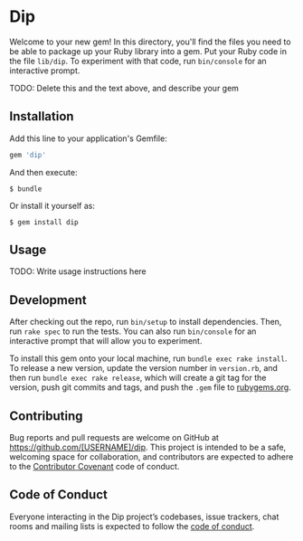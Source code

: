# Dip

Welcome to your new gem! In this directory, you'll find the files you need to be able to package up your Ruby library into a gem. Put your Ruby code in the file `lib/dip`. To experiment with that code, run `bin/console` for an interactive prompt.

TODO: Delete this and the text above, and describe your gem

## Installation

Add this line to your application's Gemfile:

```ruby
gem 'dip'
```

And then execute:

    $ bundle

Or install it yourself as:

    $ gem install dip

## Usage

TODO: Write usage instructions here

## Development

After checking out the repo, run `bin/setup` to install dependencies. Then, run `rake spec` to run the tests. You can also run `bin/console` for an interactive prompt that will allow you to experiment.

To install this gem onto your local machine, run `bundle exec rake install`. To release a new version, update the version number in `version.rb`, and then run `bundle exec rake release`, which will create a git tag for the version, push git commits and tags, and push the `.gem` file to [rubygems.org](https://rubygems.org).

## Contributing

Bug reports and pull requests are welcome on GitHub at https://github.com/[USERNAME]/dip. This project is intended to be a safe, welcoming space for collaboration, and contributors are expected to adhere to the [Contributor Covenant](http://contributor-covenant.org) code of conduct.

## Code of Conduct

Everyone interacting in the Dip project’s codebases, issue trackers, chat rooms and mailing lists is expected to follow the [code of conduct](https://github.com/[USERNAME]/dip/blob/master/CODE_OF_CONDUCT.md).
